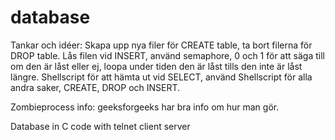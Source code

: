 # database

Tankar och idéer:
Skapa upp nya filer för CREATE table, ta bort filerna för DROP table.
Lås filen vid INSERT, använd semaphore, 0 och 1 för att säga till om den är låst eller ej, loopa under tiden den är låst tills den inte är låst längre.
Shellscript för att hämta ut vid SELECT, använd Shellscript för alla andra saker, CREATE, DROP och INSERT.

Zombieprocess info: geeksforgeeks har bra info om hur man gör.


Database in C code with telnet client server
